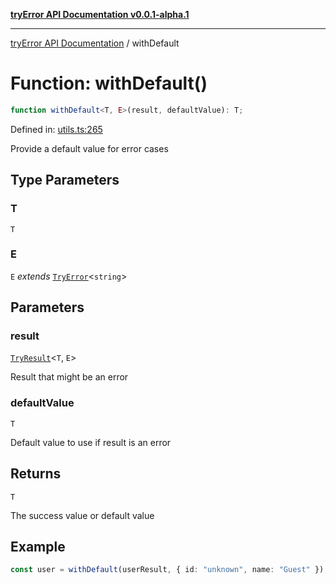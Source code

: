 [**tryError API Documentation v0.0.1-alpha.1**](../index.md)

---

[tryError API Documentation](../index.md) / withDefault

# Function: withDefault()

```ts
function withDefault<T, E>(result, defaultValue): T;
```

Defined in: [utils.ts:265](https://github.com/oconnorjohnson/try-error/blob/e3ae0308069a4fba073f4543d527ad76373db795/src/utils.ts#L265)

Provide a default value for error cases

## Type Parameters

### T

`T`

### E

`E` _extends_ [`TryError`](../interfaces/TryError.md)\<`string`\>

## Parameters

### result

[`TryResult`](../type-aliases/TryResult.md)\<`T`, `E`\>

Result that might be an error

### defaultValue

`T`

Default value to use if result is an error

## Returns

`T`

The success value or default value

## Example

```typescript
const user = withDefault(userResult, { id: "unknown", name: "Guest" });
```
